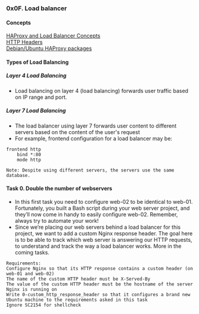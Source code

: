 ### 0x0F. Load balancer
  
#### Concepts
[HAProxy and Load Balancer Concepts](https://www.digitalocean.com/community/tutorials/an-introduction-to-haproxy-and-load-balancing-concepts)  
[HTTP Headers](https://www.techopedia.com/definition/27178/http-header)  
[Debian/Ubuntu HAProxy packages](https://haproxy.debian.net/)  
  
#### Types of Load Balancing
  
##### Layer 4 Load Balancing
- Load balancing on layer 4 (load balancing) forwards user traffic based on IP range and port. 
  
##### Layer 7 Load Balancing
- The load balancer using layer 7 forwards user content to different servers based on the content of the user's request
- For example, frontend configuration for a load balancer may be:
```
frontend http
    bind *:80
    mode http
```
  
```
Note: Despite using different servers, the servers use the same database.
```
  
#### Task 0. Double the number of webservers
- In this first task you need to configure web-02 to be identical to web-01. Fortunately, you built a Bash script during your web server project, and they’ll now come in handy to easily configure web-02. Remember, always try to automate your work!
- Since we’re placing our web servers behind a load balancer for this project, we want to add a custom Nginx response header. The goal here is to be able to track which web server is answering our HTTP requests, to understand and track the way a load balancer works. More in the coming tasks.
```
Requirements:
Configure Nginx so that its HTTP response contains a custom header (on web-01 and web-02)
The name of the custom HTTP header must be X-Served-By
The value of the custom HTTP header must be the hostname of the server Nginx is running on
Write 0-custom_http_response_header so that it configures a brand new Ubuntu machine to the requirements asked in this task
Ignore SC2154 for shellcheck
```
